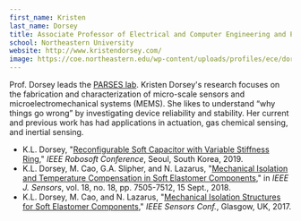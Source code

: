 ```yaml
---
first_name: Kristen
last_name: Dorsey
title: Associate Professor of Electrical and Computer Engineering and Physical Therapy, Movement and Rehabilitation Sciences
school: Northeastern University
website: http://www.kristendorsey.com/
image: https://coe.northeastern.edu/wp-content/uploads/profiles/ece/dorsey-k.jpg
---
```

Prof. Dorsey leads the [PARSES lab](https://parses.sites.northeastern.edu/). Kristen Dorsey's research focuses on the fabrication and characterization of micro-scale sensors and microelectromechanical systems (MEMS). She likes to understand “why things go wrong” by investigating device reliability and stability. Her current and previous work has had applications in actuation, gas chemical sensing, and inertial sensing.
* K.L. Dorsey, "[Reconfigurable Soft Capacitor with Variable Stiffness Ring](https://ieeexplore.ieee.org/document/8722708)," _IEEE Robosoft Conference_, Seoul, South Korea, 2019.
* K.L. Dorsey, M. Cao, G.A. Slipher, and N. Lazarus, "[Mechanical Isolation and Temperature Compensation in Soft Elastomer Components](https://ieeexplore.ieee.org/abstract/document/8426044)," in _IEEE J. Sensors_, vol. 18, no. 18, pp. 7505-7512, 15 Sept., 2018.
* K.L. Dorsey, M. Cao, and N. Lazarus, "[Mechanical Isolation Structures for Soft Elastomer Components](https://ieeexplore.ieee.org/abstract/document/8233906)," _IEEE Sensors Conf._, Glasgow, UK, 2017.
